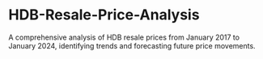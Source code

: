 # HDB-Resale-Price-Analysis
 A comprehensive analysis of HDB resale prices from January 2017 to January 2024, identifying trends and forecasting future price movements.
